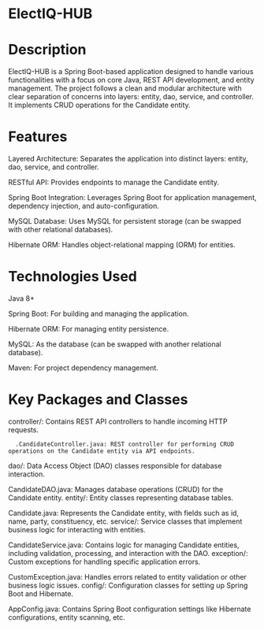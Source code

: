 # ElectIQ-HUB

# Description
ElectIQ-HUB is a Spring Boot-based application designed to handle various functionalities with a focus on core Java, REST API development, and entity management. The project follows a clean and modular architecture with clear separation of concerns into layers: entity, dao, service, and controller. It implements CRUD operations for the Candidate entity.

# Features
Layered Architecture: Separates the application into distinct layers: entity, dao, service, and controller.

RESTful API: Provides endpoints to manage the Candidate entity.

Spring Boot Integration: Leverages Spring Boot for application management, dependency injection, and auto-configuration.

MySQL Database: Uses MySQL for persistent storage (can be swapped with other relational databases).

Hibernate ORM: Handles object-relational mapping (ORM) for entities.

# Technologies Used
Java 8+

Spring Boot: For building and managing the application.

Hibernate ORM: For managing entity persistence.

MySQL: As the database (can be swapped with another relational database).

Maven: For project dependency management.

# Key Packages and Classes
controller/: Contains REST API controllers to handle incoming HTTP requests.

      .CandidateController.java: REST controller for performing CRUD operations on the Candidate entity via API endpoints.

dao/: Data Access Object (DAO) classes responsible for database interaction.

CandidateDAO.java: Manages database operations (CRUD) for the Candidate entity.
entity/: Entity classes representing database tables.

Candidate.java: Represents the Candidate entity, with fields such as id, name, party, constituency, etc.
service/: Service classes that implement business logic for interacting with entities.

CandidateService.java: Contains logic for managing Candidate entities, including validation, processing, and interaction with the DAO.
exception/: Custom exceptions for handling specific application errors.

CustomException.java: Handles errors related to entity validation or other business logic issues.
config/: Configuration classes for setting up Spring Boot and Hibernate.

AppConfig.java: Contains Spring Boot configuration settings like Hibernate configurations, entity scanning, etc.
